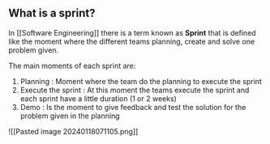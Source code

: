 ## What is a sprint?

In [[Software Engineering]] there is a term known as **Sprint** that is defined like the moment where the different teams planning, create and solve one problem given.


The main moments of each sprint are:

1. Planning : Moment where the team do the planning to execute the sprint
2. Execute the sprint : At this moment the teams execute the sprint and each sprint have a little duration (1 or 2 weeks)
3. Demo : Is the moment to give feedback and test the solution for the problem given in the planning

![[Pasted image 20240118071105.png]]
